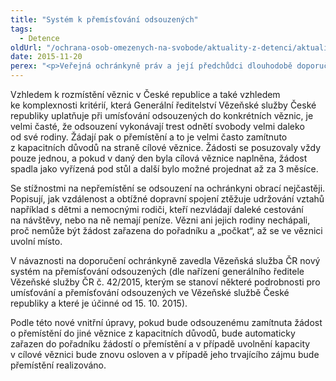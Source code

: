 ```yaml
---
title: "Systém k přemísťování odsouzených"
tags:
  - Detence
oldUrl: "/ochrana-osob-omezenych-na-svobode/aktuality-z-detenci/aktuality-z-detenci-2015/system-k-premistovani-odsouzenych/"
date: 2015-11-20
perex: "<p>Veřejná ochránkyně práv a její předchůdci dlouhodobě doporučovali vytvořit spravedlivý a racionální systém pro vyřizování žádostí odsouzených o přemístění do jiné věznice. Nyní došlo k pokroku.</p>"
---
```


<!-- imported from the old website -->

<p>Vzhledem k rozmístění věznic v České republice a také vzhledem ke komplexnosti kritérií, která Generální ředitelství Vězeňské služby České republiky uplatňuje při umísťování odsouzených do konkrétních věznic, je velmi časté, že odsouzení vykonávají trest odnětí svobody velmi daleko od své rodiny. Žádají pak o přemístění a to je velmi často zamítnuto z kapacitních důvodů na straně cílové věznice. Žádosti se posuzovaly vždy pouze jednou, a pokud v daný den byla cílová věznice naplněna, žádost spadla jako vyřízená pod stůl a další bylo možné projednat až za 3 měsíce.</p> <p>Se stížnostmi na nepřemístění se odsouzení na ochránkyni obrací nejčastěji. Popisují, jak vzdálenost a obtížné dopravní spojení ztěžuje udržování vztahů například s dětmi a nemocnými rodiči, kteří nezvládají daleké cestování na návštěvy, nebo na ně nemají peníze. Vězni ani jejich rodiny nechápali, proč nemůže být žádost zařazena do pořadníku a „počkat“, až se ve věznici uvolní místo.</p> <p>V návaznosti na doporučení ochránkyně zavedla Vězeňská služba ČR nový systém na přemísťování odsouzených (dle nařízení generálního ředitele Vězeňské služby ČR č. 42/2015, kterým se stanoví některé podrobnosti pro umísťování a přemísťování odsouzených ve Vězeňské službě České republiky a které je účinné od 15. 10. 2015).</p><p> Podle této nové vnitřní úpravy, pokud bude odsouzenému zamítnuta žádost o přemístění do jiné věznice z kapacitních důvodů, bude automaticky zařazen do pořadníku žádostí o přemístění a v případě uvolnění kapacity v cílové věznici bude znovu osloven a v případě jeho trvajícího zájmu bude přemístění realizováno.</p>

